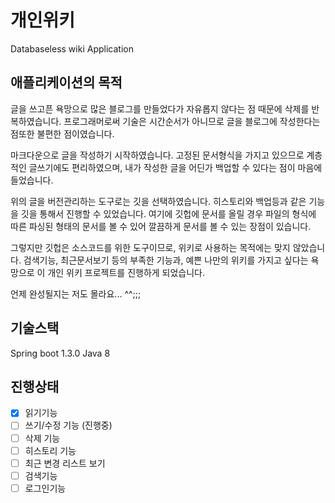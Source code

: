 # 개인위키

Databaseless wiki Application

## 애플리케이션의 목적

글을 쓰고픈 욕망으로 많은 블로그를 만들었다가 자유롭지 않다는 점 때문에 삭제를 반복하였습니다.
프로그래머로써 기술은 시간순서가 아니므로 글을 블로그에 작성한다는 점또한 불편한 점이였습니다.

마크다운으로 글을 작성하기 시작하였습니다.
고정된 문서형식을 가지고 있으므로 계층적인 글쓰기에도 편리하였으며,
내가 작성한 글을 어딘가 백업할 수 있다는 점이 마음에 들었습니다. 

위의 글을 버전관리하는 도구로는 깃을 선택하였습니다.
히스토리와 백업등과 같은 기능을 깃을 통해서 진행할 수 있었습니다.
여기에 깃헙에 문서를 올릴 경우 파일의 형식에 따른 파싱된 형태의 문서를 볼 수 있어
깔끔하게 문서를 볼 수 있는 장점이 있습니다.
 
그렇지만 깃헙은 소스코드를 위한 도구이므로, 위키로 사용하는 목적에는 맞지 않았습니다.
검색기능, 최근문서보기 등의 부족한 기능과, 예쁜 나만의 위키를 가지고 싶다는 욕망으로 
이 개인 위키 프로젝트를 진행하게 되었습니다.

언제 완성될지는 저도 몰라요... ^^;;;

## 기술스택

Spring boot 1.3.0
Java 8

## 진행상태

- [x] 읽기기능
- [ ] 쓰기/수정 기능 (진행중)
- [ ] 삭제 기능
- [ ] 히스토리 기능
- [ ] 최근 변경 리스트 보기
- [ ] 검색기능
- [ ] 로그인기능